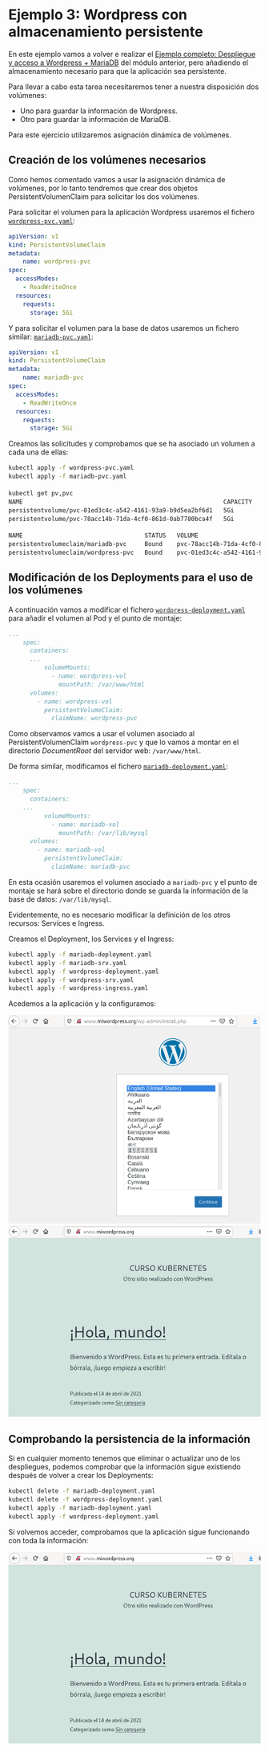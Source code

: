 # Ejemplo 3: Wordpress con almacenamiento persistente

En este ejemplo vamos a volver e realizar el [Ejemplo completo: Despliegue y acceso a Wordpress + MariaDB](../modulo7/wordpress.md) del módulo anterior, pero añadiendo el almacenamiento necesario para que la aplicación sea persistente.

Para llevar a cabo esta tarea necesitaremos tener a nuestra disposición dos volúmenes:

* Uno para guardar la información de Wordpress.
* Otro para guardar la información de MariaDB.

Para este ejercicio utilizaremos asignación dinámica de volúmenes.

## Creación de los volúmenes necesarios

Como hemos comentado vamos a usar la asignación dinámica de volúmenes, por lo tanto tendremos que crear dos objetos PersistentVolumenClaim para solicitar los dos volúmenes.

Para solicitar el volumen para la aplicación Wordpress usaremos el fichero [`wordpress-pvc.yaml`](files/wordpress/wordpress-pvc.yaml):

```yaml
apiVersion: v1
kind: PersistentVolumeClaim
metadata:
    name: wordpress-pvc
spec:
  accessModes:
    - ReadWriteOnce
  resources:
    requests:
      storage: 5Gi
```

Y para solicitar el volumen para la base de datos usaremos un fichero similar: [`mariadb-pvc.yaml`](files/mariadb/wordpress-pvc.yaml):

```yaml
apiVersion: v1
kind: PersistentVolumeClaim
metadata:
    name: mariadb-pvc
spec:
  accessModes:
    - ReadWriteOnce
  resources:
    requests:
      storage: 5Gi
```

Creamos las solicitudes y comprobamos que se ha asociado un volumen a cada una de ellas:

```bash
kubectl apply -f wordpress-pvc.yaml
kubectl apply -f mariadb-pvc.yaml

kubectl get pv,pvc
NAME                                                        CAPACITY   ACCESS MODES   RECLAIM POLICY   STATUS   CLAIM                   STORAGECLASS   REASON   AGE
persistentvolume/pvc-01ed3c4c-a542-4161-93a9-b9d5ea2bf6d1   5Gi        RWX            Delete           Bound    default/wordpress-pvc   standard                10s
persistentvolume/pvc-78acc14b-71da-4cf0-861d-0ab7780bca4f   5Gi        RWX            Delete           Bound    default/mariadb-pvc     standard                10s

NAME                                  STATUS   VOLUME                                     CAPACITY   ACCESS MODES   STORAGECLASS   AGE
persistentvolumeclaim/mariadb-pvc     Bound    pvc-78acc14b-71da-4cf0-861d-0ab7780bca4f   5Gi        RWX            standard       10s
persistentvolumeclaim/wordpress-pvc   Bound    pvc-01ed3c4c-a542-4161-93a9-b9d5ea2bf6d1   5Gi        RWX            standard       10s
```

## Modificación de los Deployments para el uso de los volúmenes

A continuación vamos a modificar el fichero [`wordpress-deployment.yaml`](files/wordpress/wordpress-deployment.yaml) para añadir el volumen al Pod y el punto de montaje:

```yaml
...
    spec:
      containers:
      ...
          volumeMounts:
            - name: wordpress-vol
              mountPath: /var/www/html
      volumes:
        - name: wordpress-vol
          persistentVolumeClaim:
            claimName: wordpress-pvc
```
Como observamos vamos a usar el volumen asociado al PersistentVolumenClaim `wordpress-pvc` y que lo vamos a montar en el directorio *DocumentRoot* del servidor web: `/var/www/html`.

De forma similar, modificamos el fichero [`mariadb-deployment.yaml`](files/wordpress/mariadb-deployment.yaml):

```yaml
...
    spec:
      containers:
    ...
          volumeMounts:
            - name: mariadb-vol
              mountPath: /var/lib/mysql
      volumes:
        - name: mariadb-vol
          persistentVolumeClaim:
            claimName: mariadb-pvc

```
En esta ocasión usaremos el volumen asociado a `mariadb-pvc` y el punto de montaje se hará sobre el directorio donde se guarda la información de la base de datos: `/var/lib/mysql`.

Evidentemente, no es necesario modificar la definición de los otros recursos: Services e Ingress.

Creamos el Deployment, los Services y el Ingress:

```bash
kubectl apply -f mariadb-deployment.yaml
kubectl apply -f mariadb-srv.yaml
kubectl apply -f wordpress-deployment.yaml
kubectl apply -f wordpress-srv.yaml
kubectl apply -f wordpress-ingress.yaml
```

Acedemos a la aplicación y la configuramos:

![wordpress](img/wp1.png)
![wordpress](img/wp2.png)

## Comprobando la persistencia de la información

Si en cualquier momento tenemos que eliminar o actualizar uno de los despliegues, podemos comprobar que la información sigue existiendo después de volver a crear los Deployments:

```bash
kubectl delete -f mariadb-deployment.yaml
kubectl delete -f wordpress-deployment.yaml
kubectl apply -f mariadb-deployment.yaml
kubectl apply -f wordpress-deployment.yaml
```

Si volvemos acceder, comprobamos que la aplicación sigue funcionando con toda la información:

![wordpress](img/wp2.png)
